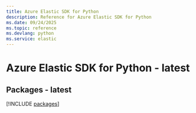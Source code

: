 ```yaml
---
title: Azure Elastic SDK for Python
description: Reference for Azure Elastic SDK for Python
ms.date: 09/24/2025
ms.topic: reference
ms.devlang: python
ms.service: elastic
---
```

# Azure Elastic SDK for Python - latest
## Packages - latest
[!INCLUDE [packages](elastic-index.md)]
